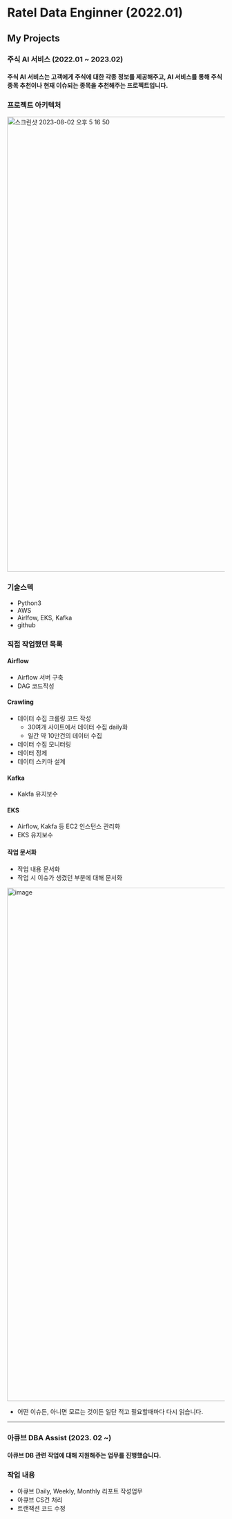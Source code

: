 # Ratel Data Enginner (2022.01)

## My Projects

### 주식 AI 서비스 (2022.01 ~ 2023.02)



#### 주식 AI 서비스는 고객에게 주식에 대한 각종 정보를 제공해주고, AI 서비스를 통해 주식 종목 추천이나 현재 이슈되는 종목을 추천해주는 프로젝트입니다.


### 프로젝트 아키텍처

<img width="1054" alt="스크린샷 2023-08-02 오후 5 16 50" src="https://github.com/includesorrow/rt/assets/35910177/4db36877-45db-4ff2-91da-e2e82dfdb0bb">

### 기술스텍
- Python3
- AWS
- Airlfow, EKS, Kafka
- github


### 직접 작업했던 목록

#### Airflow
- Airflow 서버 구축
- DAG 코드작성

#### Crawling
- 데이터 수집 크롤링 코드 작성
   - 30여개 사이트에서 데이터 수집 daily화
   - 일간 약 10만건의 데이터 수집
- 데이터 수집 모니터링
- 데이터 정제
- 데이터 스키마 설계

#### Kafka
- Kakfa 유지보수

#### EKS
- Airflow, Kakfa 등 EC2 인스턴스 관리화
- EKS 유지보수

#### 작업 문서화
- 작업 내용 문서화
- 작업 시 이슈가 생겼던 부분에 대해 문서화
<img width="1189" alt="image" src="https://github.com/includesorrow/rt/assets/35910177/fb571a1c-0f5b-4530-8b8c-70b3d1574be1">

- 어떤 이슈든, 아니면 모르는 것이든 일단 적고 필요할때마다 다시 읽습니다.

---


### 아큐브 DBA Assist (2023. 02 ~)

#### 아큐브 DB 관련 작업에 대해 지원해주는 업무를 진행했습니다.

### 작업 내용
- 아큐브 Daily, Weekly, Monthly 리포트 작성업무
- 아큐브 CS건 처리
- 트랜잭션 코드 수정
